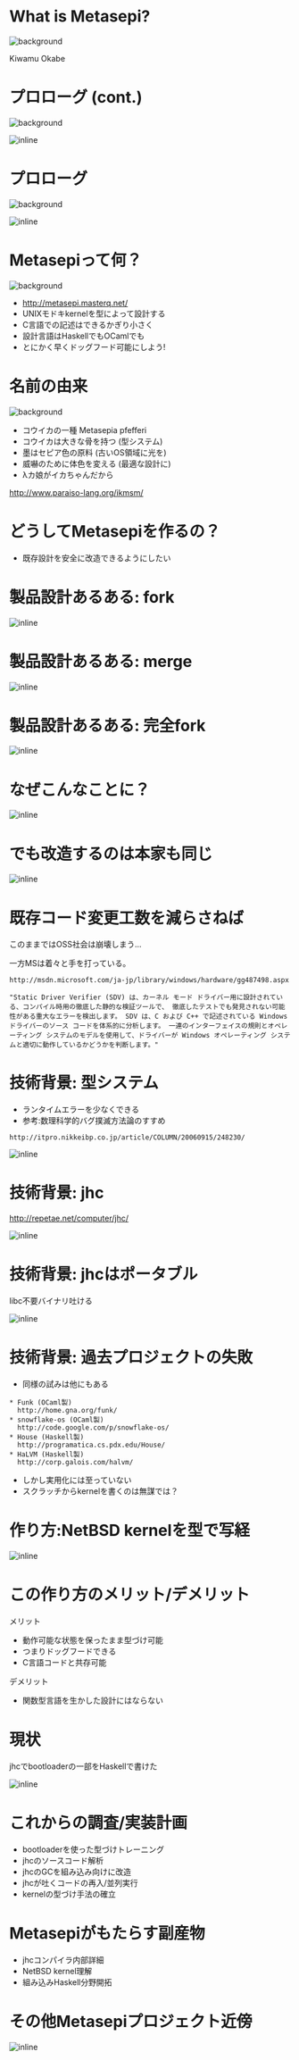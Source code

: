 # What is Metasepi?
![background](netbsd_toaster.png)

Kiwamu Okabe

# プロローグ (cont.)
![background](debian_clear.png)

![inline](c84-1.png)

# プロローグ
![background](debian_clear.png)

![inline](c84-2.png)

# Metasepiって何？
![background](debian_clear.png)

* http://metasepi.masterq.net/
* UNIXモドキkernelを型によって設計する
* C言語での記述はできるかぎり小さく
* 設計言語はHaskellでもOCamlでも
* とにかく早くドッグフード可能にしよう!

# 名前の由来
![background](cuttlefish.png)

* コウイカの一種 Metasepia pfefferi
* コウイカは大きな骨を持つ (型システム)
* 墨はセピア色の原料 (古いOS領域に光を)
* 威嚇のために体色を変える (最適な設計に)
* λカ娘がイカちゃんだから

http://www.paraiso-lang.org/ikmsm/

# どうしてMetasepiを作るの？

* 既存設計を安全に改造できるようにしたい

# 製品設計あるある: fork

![inline](draw/2013-01-18-fork1.png)

# 製品設計あるある: merge

![inline](draw/2013-01-18-fork2.png)

# 製品設計あるある: 完全fork

![inline](draw/2013-01-18-fork3.png)

# なぜこんなことに？

![inline](draw/2013-01-18-fork4.png)

# でも改造するのは本家も同じ

![inline](draw/2013-01-18-fork5.png)

# 既存コード変更工数を減らさねば

このままではOSS社会は崩壊しまう...

一方MSは着々と手を打っている。

~~~
http://msdn.microsoft.com/ja-jp/library/windows/hardware/gg487498.aspx

"Static Driver Verifier (SDV) は、カーネル モード ドライバー用に設計されている、コンパイル時用の徹底した静的な検証ツールで、 徹底したテストでも発見されない可能性がある重大なエラーを検出します。 SDV は、C および C++ で記述されている Windows ドライバーのソース コードを体系的に分析します。 一連のインターフェイスの規則とオペレーティング システムのモデルを使用して、ドライバーが Windows オペレーティング システムと適切に動作しているかどうかを判断します。"
~~~

# 技術背景: 型システム

* ランタイムエラーを少なくできる
* 参考:数理科学的バグ撲滅方法論のすすめ

~~~
http://itpro.nikkeibp.co.jp/article/COLUMN/20060915/248230/
~~~

![inline](draw/2013-01-18-few_error.png)

# 技術背景: jhc

http://repetae.net/computer/jhc/

![inline](draw/2012-12-22-jhc_compile.png)

# 技術背景: jhcはポータブル

libc不要バイナリ吐ける

![inline](draw/2012-12-22-jhc_custom_rts.png)

# 技術背景: 過去プロジェクトの失敗

* 同様の試みは他にもある

~~~
* Funk (OCaml製)
  http://home.gna.org/funk/
* snowflake-os (OCaml製)
  http://code.google.com/p/snowflake-os/
* House (Haskell製)
  http://programatica.cs.pdx.edu/House/
* HaLVM (Haskell製)
  http://corp.galois.com/halvm/
~~~

* しかし実用化には至っていない
* スクラッチからkernelを書くのは無謀では？

# 作り方:NetBSD kernelを型で写経

![inline](draw/2012-12-27-arafura_design.png)

# この作り方のメリット/デメリット

メリット

* 動作可能な状態を保ったまま型づけ可能
* つまりドッグフードできる
* C言語コードと共存可能

デメリット

* 関数型言語を生かした設計にはならない

# 現状

jhcでbootloaderの一部をHaskellで書けた

![inline](draw/2013-01-09-sequence_diagram.png)

# これからの調査/実装計画

* bootloaderを使った型づけトレーニング
* jhcのソースコード解析
* jhcのGCを組み込み向けに改造
* jhcが吐くコードの再入/並列実行
* kernelの型づけ手法の確立

# Metasepiがもたらす副産物

* jhcコンパイラ内部詳細
* NetBSD kernel理解
* 組み込みHaskell分野開拓

# その他Metasepiプロジェクト近傍

![inline](map.png)

